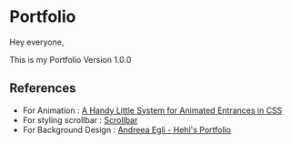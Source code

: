 # Portfolio

Hey everyone,

This is my Portfolio Version 1.0.0

## References

- For Animation : [A Handy Little System for Animated Entrances in CSS](https://css-tricks.com/a-handy-little-system-for-animated-entrances-in-css/)
- For styling scrollbar : [Scrollbar](https://css-tricks.com/almanac/properties/s/scrollbar/)
- For Background Design : [Andreea Egli - Hehl's Portfolio](https://github.com/aegli84/portfolio)
